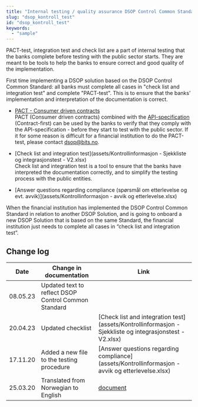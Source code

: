 ```yaml
---
title: "Internal testing / quality assurance DSOP Control Common Standard"
slug: "dsop_kontroll_test"
id: "dsop_kontroll_test"
keywords:
  - "sample"
---
```


PACT-test, integration test and check list are a part of internal testing that the banks complete before testing with the 
public sector starts. They are meant to be tools to help the banks to ensure correct and good quality of the implementation.

First time implementing a DSOP solution based on the DSOP Control Common Standard: all banks must complete all cases in 
"check list and integration test" and complete "PACT-test". This is to ensure that the banks' implementation and 
interpretation of the documentation is correct.

* [PACT - Consumer driven contracts](https://github.com/Skatteetaten/dsop-account-consumer-contract) <br> PACT (Consumer 
driven contracts) combined with the [API-specification](https://bitsnorge.github.io/dsop-accounts-api/#/) (Contract-first) 
can be used by the banks to verify that they comply with the API-specification - before they start to test with the 
public sector. If it for some reason is difficult for a financial institution to do the PACT-test, please contact dsop@bits.no.

* [Check list and integration test](assets/Kontrollinformasjon - Sjekkliste og integrasjonstest - V2.xlsx) <br> Check 
list and integration test is a tool to ensure that the banks have interpreted the documentation correctly, and to 
simplify the testing process with the public entities.

* [Answer questions regarding compliance (spørsmål om etterlevelse og evt. avvik)](assets/Kontrollinformasjon - avvik og etterlevelse.xlsx)

When the financial institution has implemented the DSOP Control Common Standard in relation to another DSOP Solution, 
and is going to onboard a new DSOP Solution that is based on the same Standard, the financial institution just needs to 
complete all cases in “check list and integration test”.

## Change log

| Date     | Change in documentation                              | Link                                                                                                                                |
|----------|------------------------------------------------------|-------------------------------------------------------------------------------------------------------------------------------------|
| 08.05.23 | Updated text to reflect DSOP Control Common Standard |                                                                                                                                     |
| 20.04.23 | Updated checklist                                    | [Check list and integration test](assets/Kontrollinformasjon - Sjekkliste og integrasjonstest - V2.xlsx)                            |
| 17.11.20 | Added a new file to the testing procedure            | [Answer questions regarding compliance](assets/Kontrollinformasjon - avvik og etterlevelse.xlsx)                                    |
| 25.03.20 | Translated from Norwegian to English                 | [document](https://dokumentasjon.dsop.no/assets/Kontrollinformasjon%20-%20Sjekkliste%20og%20integrasjonstest.xlsx) |
